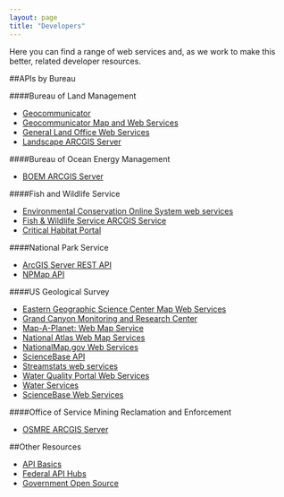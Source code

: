 ```yaml
---
layout: page
title: "Developers"
---
```


Here you can find a range of web services and, as we work to make this better, related developer resources.

##APIs by Bureau

####Bureau of Land Management

+ [Geocommunicator](http://www.blm.gov/nils/GeoComm/home_services.html)
+ [Geocommunicator Map and Web Services](http://www.geocommunicator.gov/GeoComm/services.htm)
+ [General Land Office Web Services](http://www.glorecords.blm.gov/WebServices/glorecords.asmx)
+ [Landscape ARCGIS Server](http://www.landscape.blm.gov/ArcGIS/rest/services)

####Bureau of Ocean Energy Management
+ [BOEM ARCGIS Server](http://gis.boemre.gov/arcgis/sdk/rest/)

####Fish and Wildlife Service
+ [Environmental Conservation Online System web services](http://ecos.fws.gov/tat_services/)
+ [Fish &amp; Wildlife Service ARCGIS Service](http://gis.fws.gov/arcgis/)
+ [Critical Habitat Portal](http://criticalhabitat.fws.gov/)

####National Park Service
+ [ArcGIS Server REST API](http://mapservices.nps.gov/arcgis/sdk/rest/index.html?query.html)
+ [NPMap API](http://www.nps.gov/npmap/support/library/api/)

####US Geological Survey
+ [Eastern Geographic Science Center Map Web Services](http://sscweb.gsfc.nasa.gov/WebServices/)
+ [Grand Canyon Monitoring and Research Center](http://www.gcmrc.gov/WebService.asmx)
+ [Map-A-Planet: Web Map Service](http://www.mapaplanet.gov/explorer/help/wmsUserDoc.html)
+ [National Atlas Web Map Services](http://nationalatlas.gov/infodocs/webservices.html)
+ [NationalMap.gov Web Services](http://services.nationalmap.gov/)
+ [ScienceBase API](https://www.sciencebase.gov/confluence/display/sciencebase/ScienceBase+Item+Services)
+ [Streamstats web services](http://streamstatsags.cr.usgs.gov/webservices/wsui.htm)
+ [Water Quality Portal Web Services](http://www.waterqualitydata.us/webservices_documentation.jsp)
+ [Water Services](http://waterservices.usgs.gov/)
+ [ScienceBase Web Services](https://www.sciencebase.gov/catalog/items?filter0=browseCategory%3DData)

####Office of Service Mining Reclamation and Enforcement
+ [OSMRE ARCGIS Server](http://geomine.osmre.gov/ArcGIS/rest)


##Other Resources
+ [API Basics](http://www.howto.gov/api)
+ [Federal API Hubs](https://github.com/GSA/slash-developer-pages#readme)
+ [Government Open Source](http://gsa.github.io/federal-open-source-repos/)